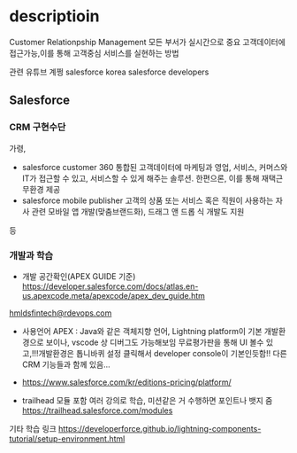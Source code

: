 # descriptioin 
 Customer Relationpship Management
 모든 부서가 실시간으로 중요 고객데이터에 접근가능,이를 통해 고객중심 서비스를 실현하는 방법
 
 관련 유튜브 계쩡
 salesforce korea
 salesforce developers
 
## Salesforce 
### CRM 구현수단
가령,

- salesforce customer 360
통합된 고객데이터에 마케팅과 영업, 서비스, 커머스와 IT가 접근할 수 있고, 서비스할 수 있게 해주는 솔루션. 한편으론, 이를 통해 재택근무환경 제공
- salesforce mobile publisher
고객의 상품 또는 서비스 혹은 직원이 사용하는 자사 관련 모바일 앱 개발(맞춤브랜드화), 드래그 앤 드롭 식 개발도 지원

등

### 개발과 학습

- 개발 공간확인(APEX GUIDE 기준)
https://developer.salesforce.com/docs/atlas.en-us.apexcode.meta/apexcode/apex_dev_guide.htm

hmldsfintech@rdevops.com

- 사용언어
APEX : Java와 같은 객체지향 언어, Lightning platform이 기본 개발환경으로 보이나, vscode 상 디버그도 가능해보임
무료평가판을 통해 UI 볼수 있고,!!!개발환경은 톱니바퀴 설정 클릭해서 developer console이 기본인듯함!! 다른 CRM 기능들과 함께 있음...
* https://www.salesforce.com/kr/editions-pricing/platform/

- trailhead
모듈 포함 여러 강의로 학습, 미션같은 거 수행하면 포인트나 뱃지 줌
https://trailhead.salesforce.com/modules

기타 학습 링크
https://developerforce.github.io/lightning-components-tutorial/setup-environment.html


